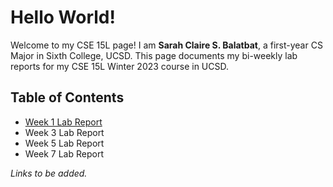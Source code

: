# Hello World!
Welcome to my CSE 15L page! I am **Sarah Claire S. Balatbat**, a first-year CS Major in Sixth College, UCSD.
This page documents my bi-weekly lab reports for my CSE 15L Winter 2023 course in UCSD.

## Table of Contents
* [Week 1 Lab Report](https://sbalatbat.github.io/cse15l-lab-reports/Lab_Report_1.html)
* Week 3 Lab Report
* Week 5 Lab Report
* Week 7 Lab Report


*Links to be added.*
